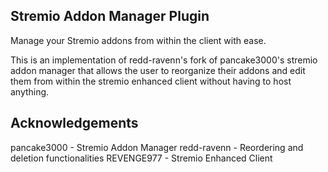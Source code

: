 ## Stremio Addon Manager Plugin
Manage your Stremio addons from within the client with ease.

This is an implementation of redd-ravenn's fork of pancake3000's stremio addon manager that allows the user to reorganize their addons and edit them from within the stremio enhanced client without having to host anything.

## Acknowledgements
pancake3000 - Stremio Addon Manager
redd-ravenn - Reordering and deletion functionalities
REVENGE977 - Stremio Enhanced Client
